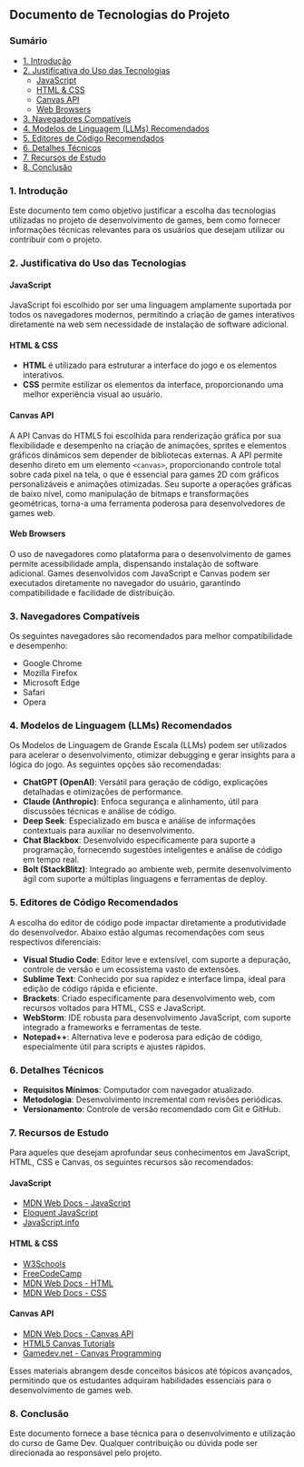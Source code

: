 ## Documento de Tecnologias do Projeto

### Sumário
- [1. Introdução](#1-introdução)
- [2. Justificativa do Uso das Tecnologias](#2-justificativa-do-uso-das-tecnologias)
  - [JavaScript](#javascript)
  - [HTML & CSS](#html--css)
  - [Canvas API](#canvas-api)
  - [Web Browsers](#web-browsers)
- [3. Navegadores Compatíveis](#3-navegadores-compatíveis)
- [4. Modelos de Linguagem (LLMs) Recomendados](#4-modelos-de-linguagem-llms-recomendados)
- [5. Editores de Código Recomendados](#5-editores-de-código-recomendados)
- [6. Detalhes Técnicos](#6-detalhes-técnicos)
- [7. Recursos de Estudo](#7-recursos-de-estudo)
- [8. Conclusão](#8-conclusão)

### 1. Introdução

Este documento tem como objetivo justificar a escolha das tecnologias utilizadas no projeto de desenvolvimento de games, bem como fornecer informações técnicas relevantes para os usuários que desejam utilizar ou contribuir com o projeto.

### 2. Justificativa do Uso das Tecnologias

#### **JavaScript**

JavaScript foi escolhido por ser uma linguagem amplamente suportada por todos os navegadores modernos, permitindo a criação de games interativos diretamente na web sem necessidade de instalação de software adicional.

#### **HTML & CSS**

- **HTML** é utilizado para estruturar a interface do jogo e os elementos interativos.
- **CSS** permite estilizar os elementos da interface, proporcionando uma melhor experiência visual ao usuário.

#### **Canvas API**

A API Canvas do HTML5 foi escolhida para renderização gráfica por sua flexibilidade e desempenho na criação de animações, sprites e elementos gráficos dinâmicos sem depender de bibliotecas externas. A API permite desenho direto em um elemento `<canvas>`, proporcionando controle total sobre cada pixel na tela, o que é essencial para games 2D com gráficos personalizáveis e animações otimizadas. Seu suporte a operações gráficas de baixo nível, como manipulação de bitmaps e transformações geométricas, torna-a uma ferramenta poderosa para desenvolvedores de games web.

#### **Web Browsers**

O uso de navegadores como plataforma para o desenvolvimento de games permite acessibilidade ampla, dispensando instalação de software adicional. Games desenvolvidos com JavaScript e Canvas podem ser executados diretamente no navegador do usuário, garantindo compatibilidade e facilidade de distribuição.

### 3. Navegadores Compatíveis

Os seguintes navegadores são recomendados para melhor compatibilidade e desempenho:

- Google Chrome
- Mozilla Firefox
- Microsoft Edge
- Safari
- Opera

### 4. Modelos de Linguagem (LLMs) Recomendados

Os Modelos de Linguagem de Grande Escala (LLMs) podem ser utilizados para acelerar o desenvolvimento, otimizar debugging e gerar insights para a lógica do jogo. As seguintes opções são recomendadas:

- **ChatGPT (OpenAI)**: Versátil para geração de código, explicações detalhadas e otimizações de performance.
- **Claude (Anthropic)**: Enfoca segurança e alinhamento, útil para discussões técnicas e análise de código.
- **Deep Seek**: Especializado em busca e análise de informações contextuais para auxiliar no desenvolvimento.
- **Chat Blackbox**: Desenvolvido especificamente para suporte a programação, fornecendo sugestões inteligentes e análise de código em tempo real.
- **Bolt (StackBlitz)**: Integrado ao ambiente web, permite desenvolvimento ágil com suporte a múltiplas linguagens e ferramentas de deploy.

### 5. Editores de Código Recomendados

A escolha do editor de código pode impactar diretamente a produtividade do desenvolvedor. Abaixo estão algumas recomendações com seus respectivos diferenciais:

- **Visual Studio Code**: Editor leve e extensível, com suporte a depuração, controle de versão e um ecossistema vasto de extensões.
- **Sublime Text**: Conhecido por sua rapidez e interface limpa, ideal para edição de código rápida e eficiente.
- **Brackets**: Criado especificamente para desenvolvimento web, com recursos voltados para HTML, CSS e JavaScript.
- **WebStorm**: IDE robusta para desenvolvimento JavaScript, com suporte integrado a frameworks e ferramentas de teste.
- **Notepad++**: Alternativa leve e poderosa para edição de código, especialmente útil para scripts e ajustes rápidos.

### 6. Detalhes Técnicos

- **Requisitos Mínimos**: Computador com navegador atualizado.
- **Metodologia**: Desenvolvimento incremental com revisões periódicas.
- **Versionamento**: Controle de versão recomendado com Git e GitHub.

### 7. Recursos de Estudo

Para aqueles que desejam aprofundar seus conhecimentos em JavaScript, HTML, CSS e Canvas, os seguintes recursos são recomendados:

#### **JavaScript**

- [MDN Web Docs - JavaScript](https://developer.mozilla.org/pt-BR/docs/Web/JavaScript) 
- [Eloquent JavaScript](https://eloquentjavascript.net/) 
- [JavaScript.info](https://javascript.info/)

#### **HTML & CSS**

- [W3Schools](https://www.w3schools.com/)
- [FreeCodeCamp](https://www.freecodecamp.org/) 
- [MDN Web Docs - HTML](https://developer.mozilla.org/pt-BR/docs/Web/HTML) 
- [MDN Web Docs - CSS](https://developer.mozilla.org/pt-BR/docs/Web/CSS) 

#### **Canvas API**

- [MDN Web Docs - Canvas API](https://developer.mozilla.org/pt-BR/docs/Web/API/Canvas_API) 
- [HTML5 Canvas Tutorials](https://www.html5canvastutorials.com/) 
- [Gamedev.net - Canvas Programming](https://www.gamedev.net/tutorials/programming/graphics/)

Esses materiais abrangem desde conceitos básicos até tópicos avançados, permitindo que os estudantes adquiram habilidades essenciais para o desenvolvimento de games web.

### 8. Conclusão

Este documento fornece a base técnica para o desenvolvimento e utilização do curso de Game Dev. Qualquer contribuição ou dúvida pode ser direcionada ao responsável pelo projeto.